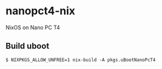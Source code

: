 # nanopct4-nix
NixOS on Nano PC T4

## Build uboot

`$ NIXPKGS_ALLOW_UNFREE=1 nix-build -A pkgs.uBootNanoPcT4`
